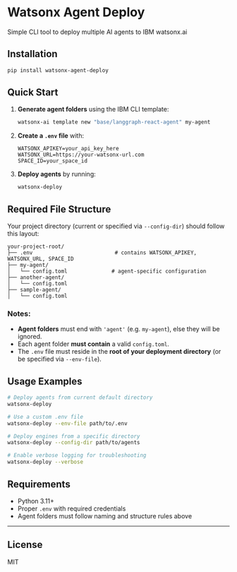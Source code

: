 # Watsonx Agent Deploy

Simple CLI tool to deploy multiple AI agents to IBM watsonx.ai

## Installation

```bash
pip install watsonx-agent-deploy
```

## Quick Start

1. **Generate agent folders** using the IBM CLI template:

   ```bash
   watsonx‑ai template new "base/langgraph‑react‑agent" my-agent
   ```

2. **Create a `.env` file** with:

   ```text
   WATSONX_APIKEY=your_api_key_here
   WATSONX_URL=https://your-watsonx-url.com
   SPACE_ID=your_space_id
   ```

3. **Deploy agents** by running:

   ```bash
   watsonx-deploy
   ```

## Required File Structure

Your project directory (current or specified via `--config-dir`) should follow this layout:

```
your-project-root/
├── .env                          # contains WATSONX_APIKEY, WATSONX_URL, SPACE_ID
├── my-agent/
│   └── config.toml              # agent-specific configuration
├── another-agent/
│   └── config.toml
├── sample-agent/
│   └── config.toml
```

### Notes:

* **Agent folders** must end with `'agent'` (e.g. `my-agent`), else they will be ignored.
* Each agent folder **must contain** a valid `config.toml`.
* The `.env` file must reside in the **root of your deployment directory** (or be specified via `--env-file`).

## Usage Examples

```bash
# Deploy agents from current default directory
watsonx-deploy

# Use a custom .env file
watsonx-deploy --env-file path/to/.env

# Deploy engines from a specific directory
watsonx-deploy --config-dir path/to/agents

# Enable verbose logging for troubleshooting
watsonx-deploy --verbose
```

## Requirements

* Python 3.11+
* Proper `.env` with required credentials
* Agent folders must follow naming and structure rules above

---

## License
MIT

